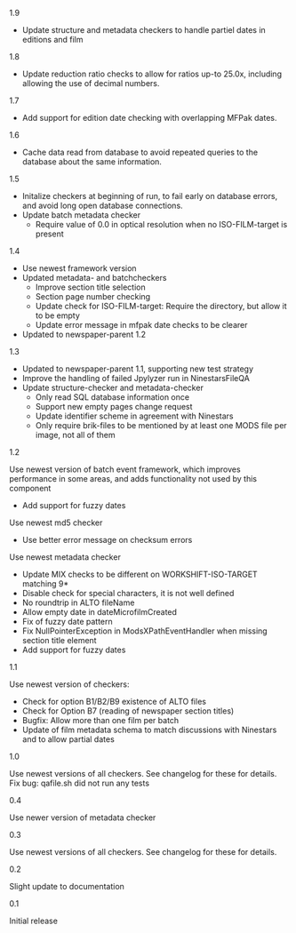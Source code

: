 1.9

* Update structure and metadata checkers to handle partiel dates in editions and film

1.8

* Update reduction ratio checks to allow for ratios up-to 25.0x, including allowing the use of decimal numbers.

1.7 

* Add support for edition date checking with overlapping MFPak dates.

1.6

* Cache data read from database to avoid repeated queries to the database about the same information.

1.5

* Initalize checkers at beginning of run, to fail early on database errors, and avoid long open database connections.
* Update batch metadata checker
  * Require value of 0.0 in optical resolution when no ISO-FILM-target is present

1.4

* Use newest framework version
* Updated metadata- and batchcheckers
  * Improve section title selection
  * Section page number checking
  * Update check for ISO-FILM-target: Require the directory, but allow it to be empty
  * Update error message in mfpak date checks to be clearer
* Updated to newspaper-parent 1.2

1.3

* Updated to newspaper-parent 1.1, supporting new test strategy
* Improve the handling of failed Jpylyzer run in NinestarsFileQA
* Update structure-checker and metadata-checker
  * Only read SQL database information once
  * Support new empty pages change request
  * Update identifier scheme in agreement with Ninestars
  * Only require brik-files to be mentioned by at least one MODS file per image, not all of them

1.2

Use newest version of batch event framework, which improves performance in some areas, and adds functionality not used by this component
* Add support for fuzzy dates

Use newest md5 checker
* Use better error message on checksum errors

Use newest metadata checker

* Update MIX checks to be different on WORKSHIFT-ISO-TARGET matching 9*
* Disable check for special characters, it is not well defined
* No roundtrip in ALTO fileName
* Allow empty date in dateMicrofilmCreated
* Fix of fuzzy date pattern
* Fix NullPointerException in ModsXPathEventHandler when missing section title element
* Add support for fuzzy dates

1.1

Use newest version of checkers:

- Check for option B1/B2/B9 existence of ALTO files
- Check for Option B7 (reading of newspaper section titles)
- Bugfix: Allow more than one film per batch
- Update of film metadata schema to match discussions with Ninestars and to allow partial dates

1.0

Use newest versions of all checkers. See changelog for these for details.
Fix bug: qafile.sh did not run any tests

0.4

Use newer version of metadata checker

0.3

Use newest versions of all checkers. See changelog for these for details.

0.2

Slight update to documentation

0.1

Initial release
